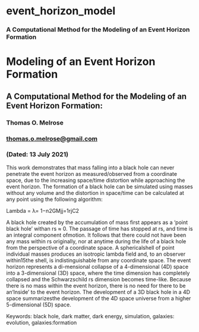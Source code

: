 # event_horizon_model
### A Computational Method for the Modeling of an Event Horizon Formation


# Modeling of an Event Horizon Formation
## A Computational Method for the Modeling of an Event Horizon Formation:
### Thomas O. Melrose
### thomas.o.melrose@gmail.com
### (Dated: 13 July 2021)

This work demonstrates that mass falling into a black hole can never penetrate the event horizon as measured/observed from a coordinate space, due to the increasing space/time distortion while approaching the event horizon. The formation of a black hole can be simulated using masses without any volume and the distortion in space/time can be calculated at any point using the following algorithm:

Lambda = λ= 1−n2GMjj=1rjC2

A black hole created by the accumulation of mass first appears as a ‘point black hole’ withan rs ≈ 0. The passage of time has stopped at rs, and time is an integral component ofmotion. It follows that there could not have been any mass within rs originally, nor at anytime during the life of a black hole from the perspective of a coordinate space. A sphericalshell of point individual masses produces an isotropic lambda field and, to an observer within15the shell, is indistinguishable from any coordinate space. The event horizon represents a di-mensional collapse of a 4-dimensional (4D) space into a 3-dimensional (3D) space, where the
time dimension has completely collapsed and the Schwarzschild rs dimension becomes time-like. Because there is no mass within the event horizon, there is no need for there to be an‘Inside’ to the event horizon. The development of a 3D black hole in a 4D space summarizesthe development of the 4D space universe from a higher 5-dimensional (5D) space. 



Keywords: black hole, dark matter, dark energy, simulation, galaxies: evolution, galaxies:formation
